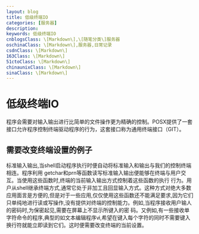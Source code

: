 ```yaml
---
layout: blog
title: 低级终端IO
categories: [服务器]
description:
keywords: 低级终端IO
cnblogsClass: \[Markdown\],\[随笔分类\]服务器
oschinaClass: \[Markdown\],服务器,日常记录
csdnClass: \[Markdown\]
163Class: \[Markdown\]
51ctoClass: \[Markdown\]
chinaunixClass: \[Markdown\]
sinaClass: \[Markdown\]
---
```

# 低级终端IO
程序会需要对输入输出进行比简单的文件操作更为精确的控制。POSX提供了一套接口允许程序控制终端驱动程序的行为，这套接口称为通用终端接口（GIT）。

## 需要改变终端设置的例子
标准输入输出,当shell启动程序执行时便自动将标准输入和输出与我们的控制终端相连。程序利用 getchar和prn等函数读写标准输入输出便能够在终端与用户交互。当使用这些函数时,终端的当前输入输出方式控制着这些函数的执行
行为。用户从shell继承终端方式,通常它处于非加工且回显输入方式。这种方式对绝大多数应用面言是方便的,但是对于一些应用,仅仅使用这些函数还不能满足要求,因为它们只单纯地进行读或写操作,没有提供对终端的控制能力。例如,当程序接收用户输人的密码时,为保密起见,需要在屏幕上不显示所键入的密
码。又例如,有一些接收单字符命令的程序,典型的如文本编辑程序ⅵ,希望在键入每个字符的同时不需要键入换行符就能立即读到它们。这时便需要改变终端的当前设置。

<!-- ## 低级终端I/O基础 -->
